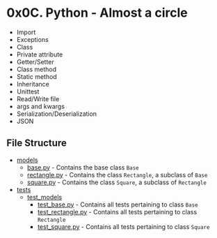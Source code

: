 # 0x0C. Python - Almost a circle

* Import
* Exceptions
* Class
* Private attribute
* Getter/Setter
* Class method
* Static method
* Inheritance
* Unittest
* Read/Write file
* args and kwargs
* Serialization/Deserialization
* JSON
## File Structure
* [models](models)
  * [base.py](models/base.py) - Contains the base class `Base`
  * [rectangle.py](models/rectangle.py) - Contains the class `Rectangle`, a subclass of `Base`
  * [square.py](models/square.py) - Contains the class `Square`, a subclass of `Rectangle`
* [tests](tests)
  * [test_models](tests/test_models)
    * [test_base.py](tests/test_models/test_base.py) - Contains all tests pertaining to class `Base`
    * [test_rectangle.py](tests/test_models/test_rectangle.py) - Contains all tests pertaining to class `Rectangle`
    * [test_square.py](tests/test_models/test_square.py) - Contains all tests pertaining to class `Square`
